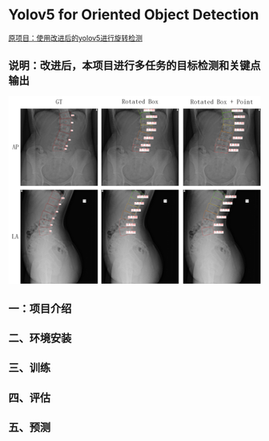 <!--
 * @Description: 
 * @version: 
 * @Author: ThreeStones1029 2320218115@qq.com
 * @Date: 2024-11-27 12:35:08
 * @LastEditors: ShuaiLei
 * @LastEditTime: 2024-11-27 22:07:23
-->
# Yolov5 for Oriented Object Detection 

[原项目：使用改进后的yolov5进行旋转检测](https://github.com/hukaixuan19970627/yolov5_obb)

## 说明：改进后，本项目进行多任务的目标检测和关键点输出

![](docs/yolov5_obb_keypoint.png)

## 一：项目介绍


## 二、环境安装


## 三、训练


## 四、评估


## 五、预测
